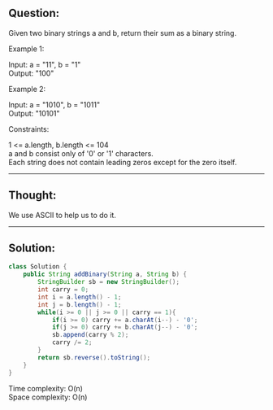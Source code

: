 ## Question:

Given two binary strings a and b, return their sum as a binary string. 

Example 1:  

Input: a = "11", b = "1"  
Output: "100"  

Example 2:  

Input: a = "1010", b = "1011"  
Output: "10101"  

Constraints:  

1 <= a.length, b.length <= 104  
a and b consist only of '0' or '1' characters.  
Each string does not contain leading zeros except for the zero itself.  

---
## Thought:
We use ASCII to help us to do it.

---
## Solution:
```Java
class Solution {
    public String addBinary(String a, String b) {
        StringBuilder sb = new StringBuilder();
        int carry = 0;
        int i = a.length() - 1;
        int j = b.length() - 1;
        while(i >= 0 || j >= 0 || carry == 1){
            if(i >= 0) carry += a.charAt(i--) - '0';
            if(j >= 0) carry += b.charAt(j--) - '0';
            sb.append(carry % 2);
            carry /= 2;
        }
        return sb.reverse().toString();
    }
}
```
Time complexity: O(n)  
Space complexity: O(n)
